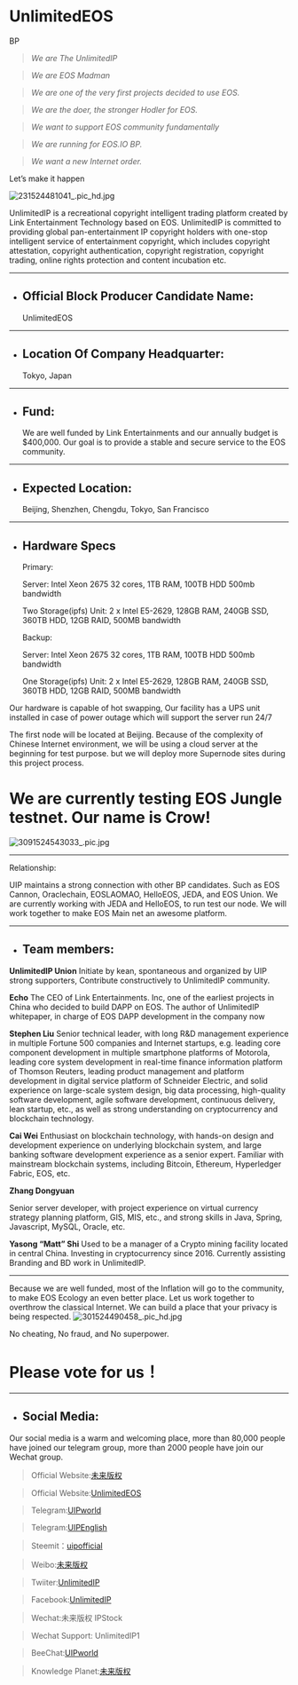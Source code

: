 # UnlimitedEOS
BP
>_We are The UnlimitedIP_

>_We are EOS Madman_

>_We are one of the very first projects decided to use EOS._

>_We are the doer, the stronger Hodler for EOS._

>_We want to support EOS community fundamentally_

>_We are running for EOS.IO BP._

>_We want a new Internet order._

Let’s make it happen

![231524481041_.pic_hd.jpg](https://steemitimages.com/DQmUNrPjfFsZbZGpFjSd5VxYxttudChtRdiru87eF4HQmMF/231524481041_.pic_hd.jpg)

UnlimitedIP is a recreational copyright intelligent trading platform created by Link Entertainment Technology based on EOS. UnlimitedIP is committed to providing global pan-entertainment IP copyright holders with one-stop intelligent service of entertainment copyright, which includes copyright attestation, copyright authentication, copyright registration, copyright trading, online rights protection and content incubation etc.


---
                                                                               

* ## Official Block Producer Candidate Name:  

   UnlimitedEOS

---

* ## Location Of Company Headquarter:

  Tokyo, Japan

 ---
 
* ## Fund:

  We are well funded by Link Entertainments and our annually budget is $400,000. Our goal is to provide a stable and secure service to the EOS community.
 
---

* ## Expected Location:

   Beijing, Shenzhen, Chengdu, Tokyo, San Francisco
 
---

* ## Hardware Specs

   Primary:
 
   Server: Intel Xeon 2675 32 cores, 1TB RAM, 100TB HDD 500mb bandwidth
 
   Two Storage(ipfs) Unit: 2 x Intel E5-2629, 128GB RAM, 240GB SSD, 360TB HDD, 12GB RAID, 500MB bandwidth
 
   Backup:
 
   Server: Intel Xeon 2675 32 cores, 1TB RAM, 100TB HDD 500mb bandwidth
 
   One Storage(ipfs) Unit: 2 x Intel E5-2629, 128GB RAM, 240GB SSD, 360TB HDD, 12GB RAID, 500MB bandwidth
 

Our hardware is capable of hot swapping, Our facility has a UPS unit installed in case of power outage which will support the server run 24/7
   

The first node will be located at Beijing. Because of the complexity of Chinese Internet environment, we will be using a cloud server at the beginning for test purpose. but we will deploy more Supernode sites during this project process. 

# We are currently testing EOS Jungle testnet. Our name is Crow!
![3091524543033_.pic.jpg](https://steemitimages.com/DQmcc2hBjkMqUsHecxFDen98Fwr76pf9aq85RxiyiEe1Tod/3091524543033_.pic.jpg)

 
 
--- 
 

Relationship:

UIP maintains a strong connection with other BP candidates. Such as EOS Cannon, Oraclechain, EOSLAOMAO,  HelloEOS, JEDA, and EOS Union.  We are currently working with JEDA and HelloEOS, to run test our node. We will work together to make EOS Main net an awesome platform.

---
 
* ## Team members:

**UnlimitedIP Union**
Initiate by kean, spontaneous and organized by UIP strong supporters, Contribute constructively to UnlimitedIP community.

**Echo**
The CEO of Link Entertainments. Inc,  one of the earliest projects in China who decided to build DAPP on EOS. The author of UnlimitedIP whitepaper, in charge of EOS DAPP development in the company now

**Stephen Liu**
Senior technical leader, with long R&D management experience in multiple Fortune 500 companies and Internet startups, e.g. leading core component development in multiple smartphone platforms of Motorola, leading core system development in real-time finance information platform of Thomson Reuters, leading product management and platform development in digital service platform of Schneider Electric, and solid experience on large-scale system design, big data processing, high-quality software development, agile software development, continuous delivery, lean startup, etc., as well as strong understanding on cryptocurrency and blockchain technology.



**Cai Wei**
Enthusiast on blockchain technology, with hands-on design and development experience on underlying blockchain system, and large banking software development experience as a senior expert. Familiar with mainstream blockchain systems, including Bitcoin, Ethereum, Hyperledger Fabric, EOS, etc.

**Zhang Dongyuan**

Senior server developer, with project experience on virtual currency strategy planning platform, GIS, MIS, etc., and strong skills in Java, Spring, Javascript, MySQL, Oracle, etc.

**Yasong “Matt” Shi**
Used to be a manager of a Crypto mining facility located in central China. Investing in cryptocurrency since 2016. Currently assisting Branding and BD work in UnlimitedIP.
 
---

Because we are well funded, most of the Inflation will go to the community, to make EOS Ecology an even better place.
Let us work together to overthrow the classical Internet. We can build a place that your privacy is being respected.
![301524490458_.pic_hd.jpg](https://steemitimages.com/DQmWo3wxCtF94MeKHhELHj623Dj44VSXnA2gyTag5KLk25B/301524490458_.pic_hd.jpg)

No cheating, No fraud, and No superpower.

# Please vote for us！

---

* ## Social Media:
Our social media is a warm and welcoming place, more than 80,000 people have joined our telegram group, more than 2000 people have join our Wechat group.

>Official Website:[未来版权](http://unlimitedip.com.cn)

>Official Website:[UnlimitedEOS](http://unlimitedip.com.cn)

>Telegram:[UIPworld](https://t.me/UIPworld)

>Telegram:[UIPEnglish](https://t.me/UIPEnglish)

>Steemit：[uipofficial](https://steemit.com/@uipofficial)

>Weibo:[未来版权](https://weibo.com/u/6302210817)

>Twiiter:[UnlimitedIP](https://twitter.com/UIP_Official)

>Facebook:[UnlimitedIP](https://www.facebook.com/Unlimitedip-282278292298208/)

>Wechat:未来版权 IPStock

>Wechat Support: UnlimitedIP1

>BeeChat:[UIPworld](https://i.beechat.io/UIPworld)

>Knowledge Planet:[未来版权](https://t.xiaomiquan.com/nunUVvF)
